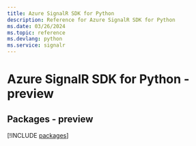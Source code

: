 ```yaml
---
title: Azure SignalR SDK for Python
description: Reference for Azure SignalR SDK for Python
ms.date: 03/26/2024
ms.topic: reference
ms.devlang: python
ms.service: signalr
---
```

# Azure SignalR SDK for Python - preview
## Packages - preview
[!INCLUDE [packages](signalr-index.md)]